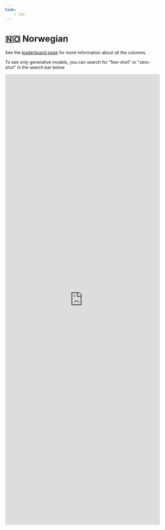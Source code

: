 ```yaml
---
hide:
    - toc
---
```

# 🇳🇴 Norwegian

See the [leaderboard page](/leaderboards) for more information about all the columns.

To see only generative models, you can search for "few-shot" or "zero-shot" in the
search bar below

<iframe
    title="🇳🇴 Norwegian Language Model Leaderboard"
    aria-label="Table" id="datawrapper-chart-RXjjq"
    src="https://datawrapper.dwcdn.net/THj74/"
    scrolling="no"
    frameborder="0"
    style="width: 0; min-width: 100% !important; border: none;"
    height="1461"
    data-external="1"
/>
<script type="text/javascript">
    !function(){
        "use strict";
        window.addEventListener(
            "message",
            function(a){
                if (void 0 !== a.data["datawrapper-height"]){
                    var e = document.querySelectorAll("iframe");
                    for (var t in a.data["datawrapper-height"]){
                        for (var r=0; r<e.length; r++){
                            if (e[r].contentWindow === a.source){
                                var i = a.data["datawrapper-height"][t]+"px";
                                e[r].style.height = i
                            }
                        }
                    }
                }
            }
        )
    }();
</script>
